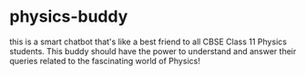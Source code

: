 # physics-buddy
this is  a smart chatbot that's like a best friend to all CBSE Class 11 Physics students. This buddy should have the power to understand and answer their queries related to the fascinating world of Physics!
